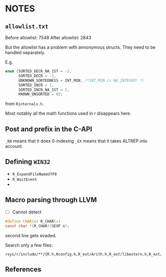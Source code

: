 # NOTES

## `allowlist.txt`

Before allowlist: 7548
After allowlist:  2843

But the allowlist has a problem with annonymous structs.
They need to be handled separately.

E.g.

```c
enum {SORTED_DECR_NA_1ST = -2,
      SORTED_DECR = -1,
      UNKNOWN_SORTEDNESS = INT_MIN, /*INT_MIN is NA_INTEGER! */
      SORTED_INCR = 1,
      SORTED_INCR_NA_1ST = 2,
      KNOWN_UNSORTED = 0};
```

from `Rinternals.h`.

Most notably all the math functions used in r disappears here.

## Post and prefix in the C-API

`_R0` means that it does 0-indexing
`_EX` means that it takes ALTREP into account.

## Defining `WIN32`

- `R_ExpandFileNameUTF8`
- `R_WaitEvent`
-

## Macro parsing through LLVM

- [ ] Cannot detect

```c
#define CHAR(x) R_CHAR(x)
const char *(R_CHAR)(SEXP x);
```

second line gets evaded.

Search only a few files:

```
rsys/r/include/**/{R.h,Rconfig.h,R_ext/Arith.h,R_ext/libextern.h,R_ext/Boolean.h,R_ext/Complex.h,R_ext/Constants.h,R_ext/Error.h,R_ext/Memory.h,R_ext/Print.h,R_ext/Random.h,R_ext/Utils.h,R_ext/RS.h,Rinternals.h,R_ext/Rdynload.h}
```

## References

[](https://github.com/hadley/r-internals)
[](https://cran.r-project.org/doc/manuals/r-release/R-ints.html)
[](https://cpp11.r-lib.org/articles/internals.html)
[](https://github.com/hadley/adv-r/blob/master/C-interface.Rmd)
